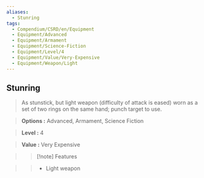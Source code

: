 ```yaml
---
aliases:
  - Stunring
tags:
  - Compendium/CSRD/en/Equipment
  - Equipment/Advanced
  - Equipment/Armament
  - Equipment/Science-Fiction
  - Equipment/Level/4
  - Equipment/Value/Very-Expensive
  - Equipment/Weapon/Light
---
```

  
    
## Stunring    
    
>As stunstick, but light weapon (difficulty of attack is eased) worn as a set of two rings on the same hand; punch target to use.    
> **Options :** Advanced, Armament, Science Fiction    
> **Level :** 4    
> **Value :** Very Expensive    
>>[!note] Features    
>> - Light weapon